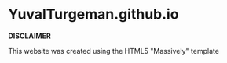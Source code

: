 # YuvalTurgeman.github.io

**DISCLAIMER**

This website was created using the HTML5 "Massively" template
